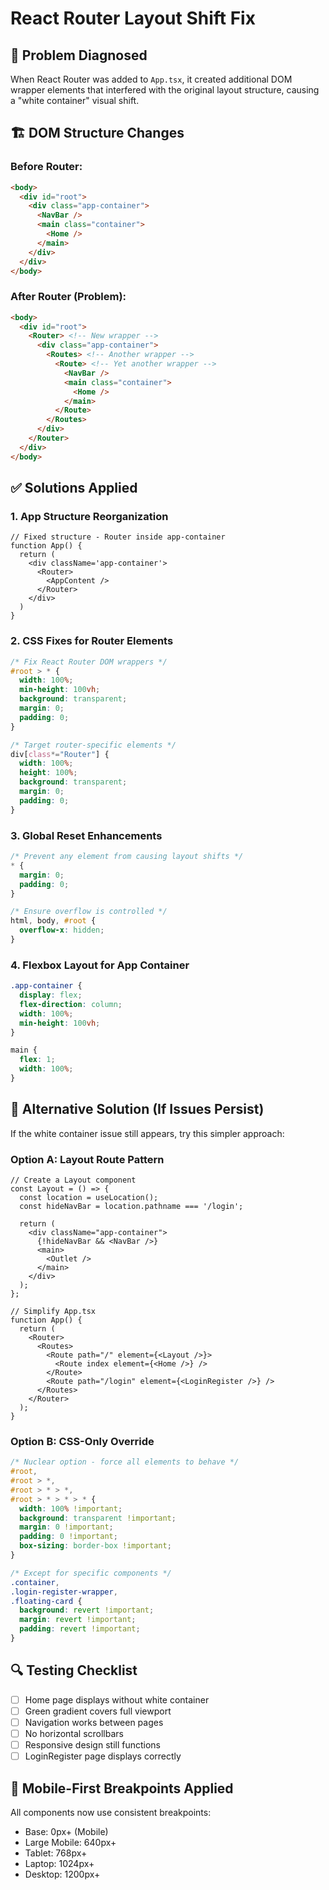 # React Router Layout Shift Fix

## 🎯 Problem Diagnosed
When React Router was added to `App.tsx`, it created additional DOM wrapper elements that interfered with the original layout structure, causing a "white container" visual shift.

## 🏗️ DOM Structure Changes

### Before Router:
```html
<body>
  <div id="root">
    <div class="app-container">
      <NavBar />
      <main class="container">
        <Home />
      </main>
    </div>
  </div>
</body>
```

### After Router (Problem):
```html
<body>
  <div id="root">
    <Router> <!-- New wrapper -->
      <div class="app-container">
        <Routes> <!-- Another wrapper -->
          <Route> <!-- Yet another wrapper -->
            <NavBar />
            <main class="container">
              <Home />
            </main>
          </Route>
        </Routes>
      </div>
    </Router>
  </div>
</body>
```

## ✅ Solutions Applied

### 1. App Structure Reorganization
```tsx
// Fixed structure - Router inside app-container
function App() {
  return (
    <div className='app-container'>
      <Router>
        <AppContent />
      </Router>
    </div>
  )
}
```

### 2. CSS Fixes for Router Elements
```css
/* Fix React Router DOM wrappers */
#root > * {
  width: 100%;
  min-height: 100vh;
  background: transparent;
  margin: 0;
  padding: 0;
}

/* Target router-specific elements */
div[class*="Router"] {
  width: 100%;
  height: 100%;
  background: transparent;
  margin: 0;
  padding: 0;
}
```

### 3. Global Reset Enhancements
```css
/* Prevent any element from causing layout shifts */
* {
  margin: 0;
  padding: 0;
}

/* Ensure overflow is controlled */
html, body, #root {
  overflow-x: hidden;
}
```

### 4. Flexbox Layout for App Container
```css
.app-container {
  display: flex;
  flex-direction: column;
  width: 100%;
  min-height: 100vh;
}

main {
  flex: 1;
  width: 100%;
}
```

## 🚀 Alternative Solution (If Issues Persist)

If the white container issue still appears, try this simpler approach:

### Option A: Layout Route Pattern
```tsx
// Create a Layout component
const Layout = () => {
  const location = useLocation();
  const hideNavBar = location.pathname === '/login';
  
  return (
    <div className="app-container">
      {!hideNavBar && <NavBar />}
      <main>
        <Outlet />
      </main>
    </div>
  );
};

// Simplify App.tsx
function App() {
  return (
    <Router>
      <Routes>
        <Route path="/" element={<Layout />}>
          <Route index element={<Home />} />
        </Route>
        <Route path="/login" element={<LoginRegister />} />
      </Routes>
    </Router>
  );
}
```

### Option B: CSS-Only Override
```css
/* Nuclear option - force all elements to behave */
#root,
#root > *,
#root > * > *,
#root > * > * > * {
  width: 100% !important;
  background: transparent !important;
  margin: 0 !important;
  padding: 0 !important;
  box-sizing: border-box !important;
}

/* Except for specific components */
.container,
.login-register-wrapper,
.floating-card {
  background: revert !important;
  margin: revert !important;
  padding: revert !important;
}
```

## 🔍 Testing Checklist

- [ ] Home page displays without white container
- [ ] Green gradient covers full viewport
- [ ] Navigation works between pages
- [ ] No horizontal scrollbars
- [ ] Responsive design still functions
- [ ] LoginRegister page displays correctly

## 📱 Mobile-First Breakpoints Applied

All components now use consistent breakpoints:
- Base: 0px+ (Mobile)
- Large Mobile: 640px+
- Tablet: 768px+
- Laptop: 1024px+
- Desktop: 1200px+
